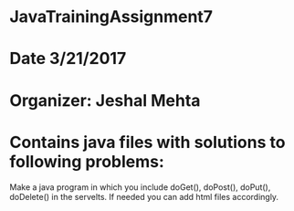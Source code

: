 # JavaTrainingAssignment7
# Date 3/21/2017
# Organizer: Jeshal Mehta

# Contains java files with solutions to following problems:


Make a java program in which you include doGet(), doPost(), doPut(), doDelete() in the servelts. If needed you can add html files accordingly.
